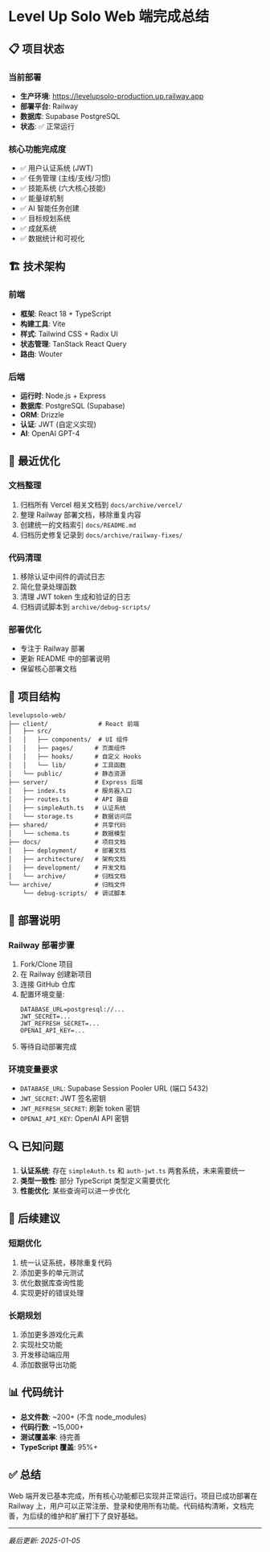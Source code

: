 # Level Up Solo Web 端完成总结

## 📋 项目状态

### 当前部署
- **生产环境**: https://levelupsolo-production.up.railway.app
- **部署平台**: Railway
- **数据库**: Supabase PostgreSQL
- **状态**: ✅ 正常运行

### 核心功能完成度
- ✅ 用户认证系统 (JWT)
- ✅ 任务管理 (主线/支线/习惯)
- ✅ 技能系统 (六大核心技能)
- ✅ 能量球机制
- ✅ AI 智能任务创建
- ✅ 目标规划系统
- ✅ 成就系统
- ✅ 数据统计和可视化

## 🏗️ 技术架构

### 前端
- **框架**: React 18 + TypeScript
- **构建工具**: Vite
- **样式**: Tailwind CSS + Radix UI
- **状态管理**: TanStack React Query
- **路由**: Wouter

### 后端
- **运行时**: Node.js + Express
- **数据库**: PostgreSQL (Supabase)
- **ORM**: Drizzle
- **认证**: JWT (自定义实现)
- **AI**: OpenAI GPT-4

## 🔧 最近优化

### 文档整理
1. 归档所有 Vercel 相关文档到 `docs/archive/vercel/`
2. 整理 Railway 部署文档，移除重复内容
3. 创建统一的文档索引 `docs/README.md`
4. 归档历史修复记录到 `docs/archive/railway-fixes/`

### 代码清理
1. 移除认证中间件的调试日志
2. 简化登录处理函数
3. 清理 JWT token 生成和验证的日志
4. 归档调试脚本到 `archive/debug-scripts/`

### 部署优化
- 专注于 Railway 部署
- 更新 README 中的部署说明
- 保留核心部署文档

## 📁 项目结构

```
levelupsolo-web/
├── client/              # React 前端
│   ├── src/
│   │   ├── components/  # UI 组件
│   │   ├── pages/      # 页面组件
│   │   ├── hooks/      # 自定义 Hooks
│   │   └── lib/        # 工具函数
│   └── public/         # 静态资源
├── server/             # Express 后端
│   ├── index.ts        # 服务器入口
│   ├── routes.ts       # API 路由
│   ├── simpleAuth.ts   # 认证系统
│   └── storage.ts      # 数据访问层
├── shared/             # 共享代码
│   └── schema.ts       # 数据模型
├── docs/               # 项目文档
│   ├── deployment/     # 部署文档
│   ├── architecture/   # 架构文档
│   ├── development/    # 开发文档
│   └── archive/        # 归档文档
└── archive/            # 归档文件
    └── debug-scripts/  # 调试脚本
```

## 🚀 部署说明

### Railway 部署步骤
1. Fork/Clone 项目
2. 在 Railway 创建新项目
3. 连接 GitHub 仓库
4. 配置环境变量:
   ```
   DATABASE_URL=postgresql://...
   JWT_SECRET=...
   JWT_REFRESH_SECRET=...
   OPENAI_API_KEY=...
   ```
5. 等待自动部署完成

### 环境变量要求
- `DATABASE_URL`: Supabase Session Pooler URL (端口 5432)
- `JWT_SECRET`: JWT 签名密钥
- `JWT_REFRESH_SECRET`: 刷新 token 密钥
- `OPENAI_API_KEY`: OpenAI API 密钥

## 🔍 已知问题

1. **认证系统**: 存在 `simpleAuth.ts` 和 `auth-jwt.ts` 两套系统，未来需要统一
2. **类型一致性**: 部分 TypeScript 类型定义需要优化
3. **性能优化**: 某些查询可以进一步优化

## 📝 后续建议

### 短期优化
1. 统一认证系统，移除重复代码
2. 添加更多的单元测试
3. 优化数据库查询性能
4. 实现更好的错误处理

### 长期规划
1. 添加更多游戏化元素
2. 实现社交功能
3. 开发移动端应用
4. 添加数据导出功能

## 📊 代码统计

- **总文件数**: ~200+ (不含 node_modules)
- **代码行数**: ~15,000+
- **测试覆盖率**: 待完善
- **TypeScript 覆盖**: 95%+

## ✅ 总结

Web 端开发已基本完成，所有核心功能都已实现并正常运行。项目已成功部署在 Railway 上，用户可以正常注册、登录和使用所有功能。代码结构清晰，文档完善，为后续的维护和扩展打下了良好基础。

---

*最后更新: 2025-01-05*